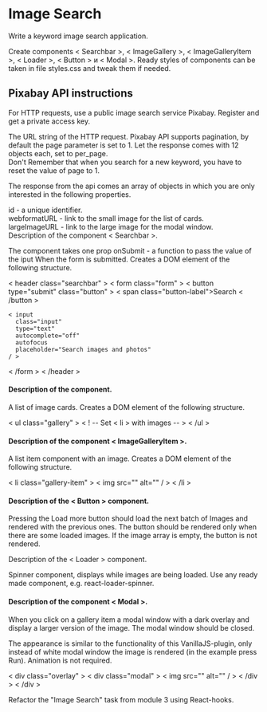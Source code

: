 # Image Search

Write a keyword image search application. 

Create components < Searchbar >, < ImageGallery >, < ImageGalleryItem >, < Loader >, < Button > и < Modal >. Ready styles of components can be taken in file styles.css and tweak them if needed.

## Pixabay API instructions

For HTTP requests, use a public image search service Pixabay. Register and get a private access key.

The URL string of the HTTP request.
Pixabay API supports pagination, by default the page parameter is set to 1. Let the response comes with 12 objects each, set to per_page.   
Don't Remember that when you search for a new keyword, you have to reset the value of page to 1.

The response from the api comes an array of objects in which you are only interested in the following properties.

id - a unique identifier.     
webformatURL - link to the small image for the list of cards.  
largeImageURL - link to the large image for the modal window.  
Description of the component < Searchbar >.    

The component takes one prop onSubmit - a function to pass the value of the iput When the form is submitted. Creates a DOM element of the following structure.

< header class="searchbar" >
  < form class="form" >
    < button type="submit" class="button" >
      < span class="button-label">Search</span >
    < /button >

    < input
      class="input"
      type="text"
      autocomplete="off"
      autofocus
      placeholder="Search images and photos"
    / >
  < /form >
< /header >

#### Description of the <ImageGallery> component. 
A list of image cards. Creates a DOM element of the following structure.

< ul class="gallery" >
  < ! -- Set < li > with images -- >
< /ul >

#### Description of the component < ImageGalleryItem >. 

A list item component with an image. Creates a DOM element of the following structure.

< li class="gallery-item" >
  < img src="" alt="" / >
< /li >

#### Description of the < Button > component. 

Pressing the Load more button should load the next batch of Images and rendered with the previous ones. The button should be rendered only when there are some loaded images. If the image array is empty, the button is not rendered.

Description of the < Loader > component. 

Spinner component, displays while images are being loaded. Use any ready made component, e.g. react-loader-spinner.

#### Description of the component < Modal >. 

When you click on a gallery item a modal window with a dark overlay and display a larger version of the image. The modal window should be closed.

The appearance is similar to the functionality of this VanillaJS-plugin, only instead of white modal window the image is rendered (in the example press Run). Animation is not required.

< div class="overlay" >
  < div class="modal" >
    < img src="" alt="" / >
  < /div >
< /div >

Refactor the "Image Search" task from module 3 using React-hooks.
